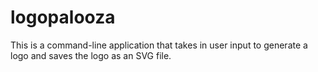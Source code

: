 # logopalooza
This is a command-line application that takes in user input to generate a logo and saves the logo as an SVG file.
